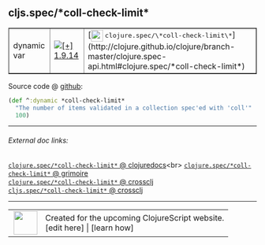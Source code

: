 ## cljs.spec/\*coll-check-limit\*



 <table border="1">
<tr>
<td>dynamic var</td>
<td><a href="https://github.com/cljsinfo/cljs-api-docs/tree/1.9.14"><img valign="middle" alt="[+] 1.9.14" title="Added in 1.9.14" src="https://img.shields.io/badge/+-1.9.14-lightgrey.svg"></a> </td>
<td>
[<img height="24px" valign="middle" src="http://i.imgur.com/1GjPKvB.png"> <samp>clojure.spec/\*coll-check-limit\*</samp>](http://clojure.github.io/clojure/branch-master/clojure.spec-api.html#clojure.spec/*coll-check-limit*)
</td>
</tr>
</table>









Source code @ [github]():

```clj
(def ^:dynamic *coll-check-limit*
  "The number of items validated in a collection spec'ed with 'coll'"
  100)
```

<!--
Repo - tag - source tree - lines:

 <pre>

</pre>

-->

---



###### External doc links:

[`clojure.spec/*coll-check-limit*` @ clojuredocs](http://clojuredocs.org/clojure.spec/*coll-check-limit*)<br>
[`clojure.spec/*coll-check-limit*` @ grimoire](http://conj.io/store/v1/org.clojure/clojure/1.7.0-beta3/clj/clojure.spec/*coll-check-limit*/)<br>
[`clojure.spec/*coll-check-limit*` @ crossclj](http://crossclj.info/fun/clojure.spec/*coll-check-limit*.html)<br>
[`cljs.spec/*coll-check-limit*` @ crossclj](http://crossclj.info/fun/cljs.spec.cljs/*coll-check-limit*.html)<br>

---

 <table>
<tr><td>
<img valign="middle" align="right" width="48px" src="http://i.imgur.com/Hi20huC.png">
</td><td>
Created for the upcoming ClojureScript website.<br>
[edit here] | [learn how]
</td></tr></table>

[edit here]:https://github.com/cljsinfo/cljs-api-docs/blob/master/cljsdoc/cljs.spec/STARcoll-check-limitSTAR.cljsdoc
[learn how]:https://github.com/cljsinfo/cljs-api-docs/wiki/cljsdoc-files

<!--

This information was too distracting to show to readers, but I'll leave it
commented here since it is helpful to:

- pretty-print the data used to generate this document
- and show how to retrieve that data



The API data for this symbol:

```clj
{:ns "cljs.spec",
 :name "*coll-check-limit*",
 :name-encode "STARcoll-check-limitSTAR",
 :history [["+" "1.9.14"]],
 :type "dynamic var",
 :clj-equiv {:full-name "clojure.spec/*coll-check-limit*",
             :url "http://clojure.github.io/clojure/branch-master/clojure.spec-api.html#clojure.spec/*coll-check-limit*"},
 :full-name-encode "cljs.spec/STARcoll-check-limitSTAR",
 :source {:code "(def ^:dynamic *coll-check-limit*\n  \"The number of items validated in a collection spec'ed with 'coll'\"\n  100)",
          :title "Source code",
          :repo "clojurescript",
          :tag "r1.9.36",
          :filename "src/main/cljs/cljs/spec.cljs",
          :lines [29 31],
          :url "https://github.com/clojure/clojurescript/blob/r1.9.36/src/main/cljs/cljs/spec.cljs#L29-L31"},
 :full-name "cljs.spec/*coll-check-limit*",
 :cljsdoc-url "https://github.com/cljsinfo/cljs-api-docs/blob/master/cljsdoc/cljs.spec/STARcoll-check-limitSTAR.cljsdoc"}

```

Retrieve the API data for this symbol:

```clj
;; from Clojure REPL
(require '[clojure.edn :as edn])
(-> (slurp "https://raw.githubusercontent.com/cljsinfo/cljs-api-docs/catalog/cljs-api.edn")
    (edn/read-string)
    (get-in [:symbols "cljs.spec/*coll-check-limit*"]))
```

-->
